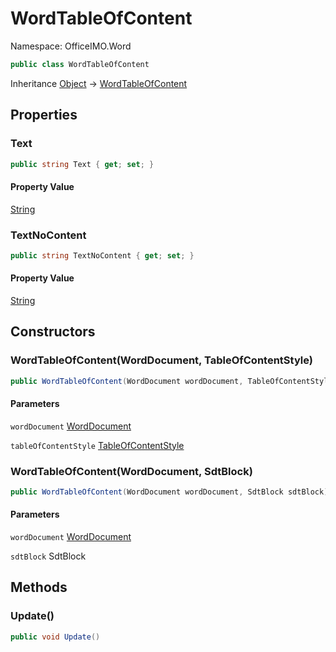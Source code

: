 # WordTableOfContent

Namespace: OfficeIMO.Word



```csharp
public class WordTableOfContent
```

Inheritance [Object](https://docs.microsoft.com/en-us/dotnet/api/system.object) → [WordTableOfContent](./officeimo.word.wordtableofcontent.md)

## Properties

### **Text**



```csharp
public string Text { get; set; }
```

#### Property Value

[String](https://docs.microsoft.com/en-us/dotnet/api/system.string)<br>

### **TextNoContent**



```csharp
public string TextNoContent { get; set; }
```

#### Property Value

[String](https://docs.microsoft.com/en-us/dotnet/api/system.string)<br>

## Constructors

### **WordTableOfContent(WordDocument, TableOfContentStyle)**



```csharp
public WordTableOfContent(WordDocument wordDocument, TableOfContentStyle tableOfContentStyle)
```

#### Parameters

`wordDocument` [WordDocument](./officeimo.word.worddocument.md)<br>

`tableOfContentStyle` [TableOfContentStyle](./officeimo.word.tableofcontentstyle.md)<br>

### **WordTableOfContent(WordDocument, SdtBlock)**



```csharp
public WordTableOfContent(WordDocument wordDocument, SdtBlock sdtBlock)
```

#### Parameters

`wordDocument` [WordDocument](./officeimo.word.worddocument.md)<br>

`sdtBlock` SdtBlock<br>

## Methods

### **Update()**



```csharp
public void Update()
```
